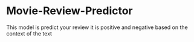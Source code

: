 # Movie-Review-Predictor
This model is predict your review it is positive and negative based on the context of the text
